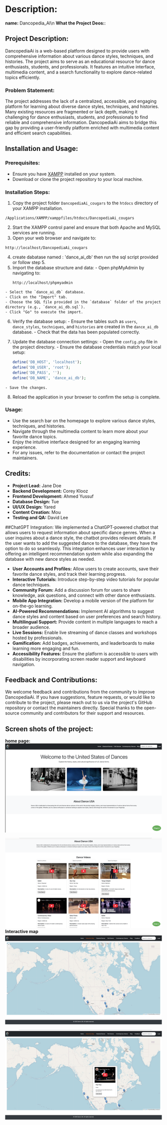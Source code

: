 
 # Description:
   **name:** Dancopedia_AI\n
   **What the Project Deos:**:
   

## Project Description:
DancopediaAi is a web-based platform designed to provide users with comprehensive information about various dance styles, techniques, and histories. The project aims to serve as an educational resource for dance enthusiasts, students, and professionals. It features an intuitive interface, multimedia content, and a search functionality to explore dance-related topics efficiently. 
### Problem Statement:
The project addresses the lack of a centralized, accessible, and engaging platform for learning about diverse dance styles, techniques, and histories. Many existing resources are fragmented or lack depth, making it challenging for dance enthusiasts, students, and professionals to find reliable and comprehensive information. DancopediaAi aims to bridge this gap by providing a user-friendly platform enriched with multimedia content and efficient search capabilities.

## Installation and Usage:

### Prerequisites:
- Ensure you have [XAMPP](https://www.apachefriends.org/index.html) installed on your system.
- Download or clone the project repository to your local machine.

### Installation Steps:
1. Copy the project folder `DancopediaAi_cougars` to the `htdocs` directory of your XAMPP installation.
  ```
  /Applications/XAMPP/xamppfiles/htdocs/DancopediaAi_cougars
  ```
2. Start the XAMPP control panel and ensure that both Apache and MySQL services are running.
3. Open your web browser and navigate to:
  ```
  http://localhost/DancopediaAi_cougars
  ```
  4. create dabatase named  : 'dance_ai_db' then run the sql script provided or follow step 5.
  5. Import the database structure and data:
    - Open phpMyAdmin by navigating to:
      ```
      http://localhost/phpmyadmin
      ```
    - Select the `dance_ai_db` database.
    - Click on the "Import" tab.
    - Choose the SQL file provided in the `database` folder of the project directory (e.g., `dance_ai_db.sql`).
    - Click "Go" to execute the import.

  6. Verify the database setup:
    - Ensure the tables such as `users`, `dance_styles`, `techniques`, and `histories` are created in the `dance_ai_db` database.
    - Check that the data has been populated correctly.

  7. Update the database connection settings:
    - Open the `config.php` file in the project directory.
    - Ensure the database credentials match your local setup:
      ```php
      define('DB_HOST', 'localhost');
      define('DB_USER', 'root');
      define('DB_PASS', '');
      define('DB_NAME', 'dance_ai_db');
      ```
    - Save the changes.

  8. Reload the application in your browser to confirm the setup is complete.

### Usage:
- Use the search bar on the homepage to explore various dance styles, techniques, and histories.
- Navigate through the multimedia content to learn more about your favorite dance topics.
- Enjoy the intuitive interface designed for an engaging learning experience.
- For any issues, refer to the documentation or contact the project maintainers.

## Credits:
- **Project Lead:** Jane Doe  
- **Backend Development:** Corey Klooz
- **Frontend Development:** Ahmed Yussuf
- **Database Design:** Tue
- **UI/UX Design:** Yared
- **Content Creation:** Mou
- **Testing and QA:** David Lee  


##ChatGPT Integration:
We implemented a ChatGPT-powered chatbot that allows users to request information about specific dance genres. When a user inquires about a dance style, the chatbot provides relevant details. If the user wants to add the suggested dance to the database, they have the option to do so seamlessly. This integration enhances user interaction by offering an intelligent recommendation system while also expanding the database with new dance styles as needed.
- **User Accounts and Profiles:** Allow users to create accounts, save their favorite dance styles, and track their learning progress.
- **Interactive Tutorials:** Introduce step-by-step video tutorials for popular dance techniques.
- **Community Forum:** Add a discussion forum for users to share knowledge, ask questions, and connect with other dance enthusiasts.
- **Mobile App Integration:** Develop a mobile version of the platform for on-the-go learning.
- **AI-Powered Recommendations:** Implement AI algorithms to suggest dance styles and content based on user preferences and search history.
- **Multilingual Support:** Provide content in multiple languages to reach a broader audience.
- **Live Sessions:** Enable live streaming of dance classes and workshops hosted by professionals.
- **Gamification:** Add badges, achievements, and leaderboards to make learning more engaging and fun.
- **Accessibility Features:** Ensure the platform is accessible to users with disabilities by incorporating screen reader support and keyboard navigation.

## Feedback and Contributions:
We welcome feedback and contributions from the community to improve DancopediaAi. If you have suggestions, feature requests, or would like to contribute to the project, please reach out to us via the project's GitHub repository or contact the maintainers directly.
Special thanks to the open-source community and contributors for their support and resources.  
  
  ## Screen shots of the project: 
  **home page:**
![alt "Screen shots of the home page "](/images_read_me_page/home.png)

 
  ![alt "Screen shots of the home page "](/images_read_me_page/home2.png)
**Interactive map**
![alt "Screen shots of the interacive map page "](/images_read_me_page/interactive_map.png)

![alt "Screen shots of the interacive map page "](/images_read_me_page/interactive_map2.png)

